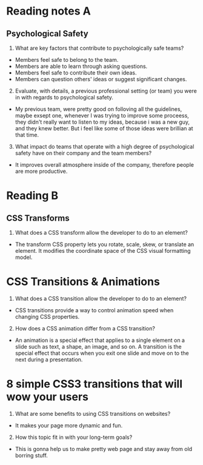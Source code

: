 # Reading notes A
## Psychological Safety
1. What are key factors that contribute to psychologically safe teams?
 - Members feel safe to belong to the team.
 - Members are able to learn through asking questions.
 - Members feel safe to contribute their own ideas.
 - Members can question others' ideas or suggest significant changes.

2. Evaluate, with details, a previous professional setting (or team) you were in with regards to psychological safety.
 - My previous team, were pretty good on folloving all the guidelines, maybe exsept one, whenever I was trying to improve some proceess, they didn't really want to listen to my ideas, because i was a new guy, and they knew better. But i feel like some of those ideas were brillian at that time.
 
3. What impact do teams that operate with a high degree of psychological safety have on their company and the team members?
 - It improves overall atmosphere inside of the company, therefore people are more productive.


# Reading B
## CSS Transforms

1. What does a CSS transform allow the developer to do to an element?
 - The transform CSS property lets you rotate, scale, skew, or translate an element. It modifies the coordinate space of the CSS visual formatting model.


# CSS Transitions & Animations
1. What does a CSS transition allow the developer to do to an element?
 - CSS transitions provide a way to control animation speed when changing CSS properties.
 
2. How does a CSS animation differ from a CSS transition?
 - An animation is a special effect that applies to a single element on a slide such as text, a shape, an image, and so on. A transition is the special effect that occurs when you exit one slide and move on to the next during a presentation.

# 8 simple CSS3 transitions that will wow your users
1. What are some benefits to using CSS transitions on websites?
 - It makes your page more dynamic and fun.

2. How this topic fit in with your long-term goals?
 - This is gonna help us to make pretty web page and stay away from old borring stuff.

